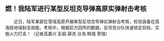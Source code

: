 ## 燃！我陆军进行某型反坦克导弹高原实弹射击考核
　　近日，陆军某部在雪域高原开展某型反坦克导弹实弹射击考核，检验装备在高海拔地域射击效能。考核中，根据前方回传的数据，反坦克分队快速锁定目标，实施火力打击！（记者高嘉兴 彭超 薛尧 台浩 韩强 贺瑞） 

